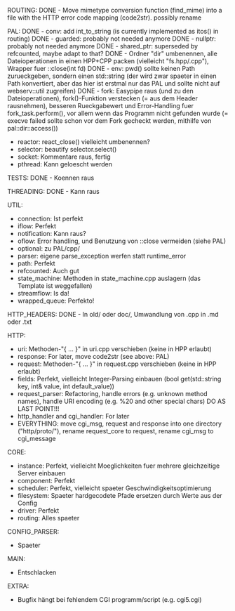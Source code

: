 ROUTING:
DONE - Move mimetype conversion function (find_mime) into a file with the HTTP error code mapping (code2str). possibly rename

PAL:
DONE - conv: add int_to_string (is currently implemented as itos() in routing)
DONE - guarded: probably not needed anymore
DONE - nullptr: probably not needed anymore
DONE - shared_ptr: superseded by refcounted, maybe adapt to that?
DONE - Ordner "dir" umbenennen, alle Dateioperationen in einen HPP+CPP packen (vielleicht "fs.hpp/.cpp"), Wrapper fuer ::close(int fd)
DONE - env: pwd() sollte keinen Path zurueckgeben, sondern einen std::string (der wird zwar spaeter in einen Path konvertiert, aber das hier ist erstmal nur das PAL und sollte nicht auf webserv::util zugreifen)
DONE - fork: Easypipe raus (und zu den Dateioperationen), fork()-Funktion verstecken (= aus dem Header rausnehmen), besseren Rueckgabewert und Error-Handling fuer fork_task.perform(), vor allem wenn das Programm nicht gefunden wurde (= execve failed sollte schon vor dem Fork gecheckt werden, mithilfe von pal::dir::access())
 - reactor: react_close() vielleicht umbenennen?
 - selector: beautify selector.select()
 - socket: Kommentare raus, fertig
 - pthread: Kann geloescht werden

TESTS:
DONE - Koennen raus

THREADING:
DONE - Kann raus

UTIL:
 - connection: Ist perfekt
 - iflow: Perfekt
 - notification: Kann raus?
 - oflow: Error handling, und Benutzung von ::close vermeiden (siehe PAL)
 - optional: zu PAL/cpp/
 - parser: eigene parse_exception werfen statt runtime_error
 - path: Perfekt
 - refcounted: Auch gut
 - state_machine: Methoden in state_machine.cpp auslagern (das Template ist weggefallen)
 - streamflow: Is da!
 - wrapped_queue: Perfekto!

HTTP_HEADERS:
DONE - In old/ oder doc/, Umwandlung von .cpp in .md oder .txt

HTTP:
 - uri: Methoden-"{ ... }" in uri.cpp verschieben (keine in HPP erlaubt)
 - response: For later, move code2str (see above: PAL)
 - request: Methoden-"{ ... }" in request.cpp verschieben (keine in HPP erlaubt)
 - fields: Perfekt, vielleicht Integer-Parsing einbauen (bool get(std::string key, int& value, int default_value))
 - request_parser: Refactoring, handle errors (e.g. unknown method names), handle URI encoding (e.g. %20 and other special chars) DO AS LAST POINT!!!
 - http_handler and cgi_handler: For later
 - EVERYTHING: move cgi_msg, request and response into one directory ("http/proto/"), rename request_core to request, rename cgi_msg to cgi_message


CORE:
 - instance: Perfekt, vielleicht Moeglichkeiten fuer mehrere gleichzeitige Server einbauen
 - component: Perfekt
 - scheduler: Perfekt, vielleicht spaeter Geschwindigkeitsoptimierung
 - filesystem: Spaeter hardgecodete Pfade ersetzen durch Werte aus der Config
 - driver: Perfekt
 - routing: Alles spaeter

CONFIG_PARSER:
 - Spaeter

MAIN:
 - Entschlacken

EXTRA:
 - Bugfix hängt bei fehlendem CGI programm/script (e.g. cgi5.cgi)
